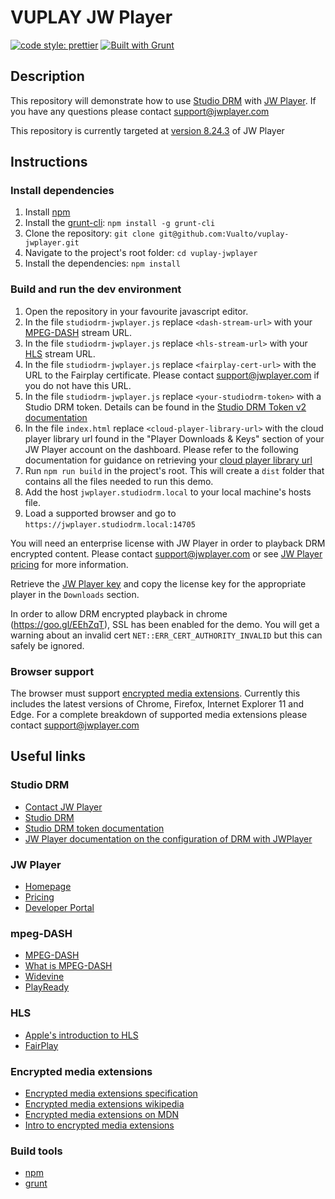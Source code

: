 ﻿# VUPLAY JW Player

[![code style: prettier](https://img.shields.io/badge/code_style-prettier-ff69b4.svg?style=flat-square)](https://github.com/prettier/prettier)
[![Built with Grunt](http://cdn.gruntjs.com/builtwith.svg)](https://gruntjs.com/)

## Description

This repository will demonstrate how to use [Studio DRM](https://developer.jwplayer.com/jwplayer/docs/studio-drm-standalone-getting-started) with [JW Player](https://jwplayer.com).
If you have any questions please contact <support@jwplayer.com>

This repository is currently targeted at [version 8.24.3](https://releases.jwplayer.com/jw-player/#v8.24.3) of JW Player

## Instructions

### Install dependencies

1. Install [npm](https://www.npmjs.com/)
2. Install the [grunt-cli](https://www.npmjs.com/package/grunt-cli): `npm install -g grunt-cli`
3. Clone the repository: `git clone git@github.com:Vualto/vuplay-jwplayer.git`
4. Navigate to the project's root folder: `cd vuplay-jwplayer`
5. Install the dependencies: `npm install`

### Build and run the dev environment

1. Open the repository in your favourite javascript editor.
2. In the file `studiodrm-jwplayer.js` replace `<dash-stream-url>` with your [MPEG-DASH](https://en.wikipedia.org/wiki/Dynamic_Adaptive_Streaming_over_HTTP) stream URL.
3. In the file `studiodrm-jwplayer.js` replace `<hls-stream-url>` with your [HLS](https://developer.apple.com/streaming/) stream URL.
4. In the file `studiodrm-jwplayer.js` replace `<fairplay-cert-url>` with the URL to the Fairplay certificate. Please contact <support@jwplayer.com> if you do not have this URL.
5. In the file `studiodrm-jwplayer.js` replace `<your-studiodrm-token>` with a Studio DRM token. Details can be found in the [Studio DRM Token v2 documentation](https://developer.jwplayer.com/jwplayer/docs/studio-drm-token-api-v2)
6. In the file `index.html` replace `<cloud-player-library-url>` with the cloud player library url found in the "Player Downloads & Keys" section of your JW Player account on the dashboard. Please refer to the following documentation for guidance on retrieving your [cloud player library url](https://developer.jwplayer.com/jwplayer/docs/jw8-add-a-player-library#cloud-hosted)
7. Run `npm run build` in the project's root. This will create a `dist` folder that contains all the files needed to run this demo. 
8. Add the host `jwplayer.studiodrm.local` to your local machine's hosts file.
9. Load a supported browser and go to `https://jwplayer.studiodrm.local:14705`

You will need an enterprise license with JW Player in order to playback DRM encrypted content. Please contact <support@jwplayer.com> or see [JW Player pricing](https://www.jwplayer.com/pricing/) for more information. 

Retrieve the [JW Player key](https://dashboard.jwplayer.com/#/players/downloads) and copy the license key for the appropriate player in the `Downloads` section.

In order to allow DRM encrypted playback in chrome (<https://goo.gl/EEhZqT>), SSL has been enabled for the demo. You will get a warning about an invalid cert `NET::ERR_CERT_AUTHORITY_INVALID` but this can safely be ignored.

### Browser support

The browser must support [encrypted media extensions](https://www.w3.org/TR/2016/CR-encrypted-media-20160705/).
Currently this includes the latest versions of Chrome, Firefox, Internet Explorer 11 and Edge.
For a complete breakdown of supported media extensions please contact <support@jwplayer.com>

## Useful links

### Studio DRM

-   [Contact JW Player](https://support.jwplayer.com/)
-   [Studio DRM](https://developer.jwplayer.com/jwplayer/docs/studio-drm-standalone-getting-started)
-   [Studio DRM token documentation](https://developer.jwplayer.com/jwplayer/docs/studio-drm-token-api-v2)
-   [JW Player documentation on the configuration of DRM with JWPlayer](https://developer.jwplayer.com/jwplayer/docs/studio-drm-standalone-web-players#jw-player)

### JW Player

-   [Homepage](https://www.jwplayer.com/)
-   [Pricing](https://www.jwplayer.com/pricing/)
-   [Developer Portal](https://developer.jwplayer.com)

### mpeg-DASH

-   [MPEG-DASH](https://en.wikipedia.org/wiki/Dynamic_Adaptive_Streaming_over_HTTP)
-   [What is MPEG-DASH](https://www.streamingmedia.com/Articles/Editorial/What-Is-.../What-is-MPEG-DASH-79041.aspx)
-   [Widevine](https://www.widevine.com/)
-   [PlayReady](https://www.microsoft.com/playready/)

### HLS

-   [Apple's introduction to HLS](https://developer.apple.com/streaming/)
-   [FairPlay](https://developer.apple.com/streaming/fps/)

### Encrypted media extensions

-   [Encrypted media extensions specification](https://www.w3.org/TR/2016/CR-encrypted-media-20160705/)
-   [Encrypted media extensions wikipedia](https://en.wikipedia.org/wiki/Encrypted_Media_Extensions)
-   [Encrypted media extensions on MDN](https://developer.mozilla.org/en-US/docs/Web/API/Encrypted_Media_Extensions_API)
-   [Intro to encrypted media extensions](https://www.html5rocks.com/en/tutorials/eme/basics/)

### Build tools

-   [npm](https://www.npmjs.com/)
-   [grunt](https://gruntjs.com/)
